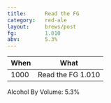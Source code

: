 ```yaml
---
title:      Read the FG
category:   red-ale
layout:     brews/post
fg:         1.010
abv:        5.3%
---
```


When|What
----|----
1000|Read the FG 1.010

Alcohol By Volume: 5.3%
